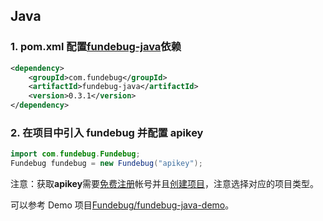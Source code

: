 ## Java

### 1. pom.xml 配置[fundebug-java](https://mvnrepository.com/artifact/com.fundebug/fundebug-java)依赖

```xml
<dependency>
    <groupId>com.fundebug</groupId>
    <artifactId>fundebug-java</artifactId>
    <version>0.3.1</version>
</dependency>
```

### 2. 在项目中引入 fundebug 并配置 apikey

```java
import com.fundebug.Fundebug;
Fundebug fundebug = new Fundebug("apikey");
```

注意：获取**apikey**需要[免费注册](https://www.fundebug.com/team/create)帐号并且[创建项目](https://www.fundebug.com/project/create)，注意选择对应的项目类型。

可以参考 Demo 项目[Fundebug/fundebug-java-demo](https://github.com/Fundebug/fundebug-java-demo)。
